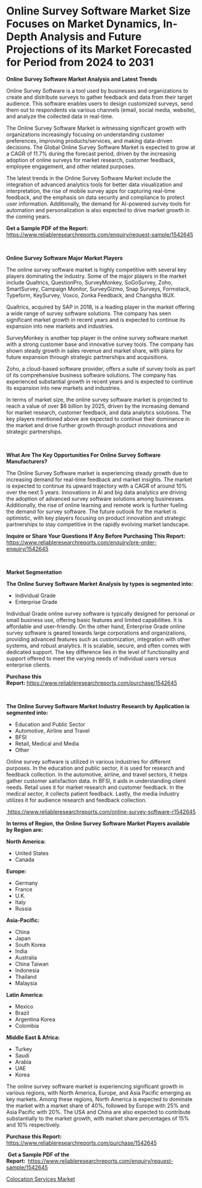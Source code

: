 <p><h1>Online Survey Software Market Size Focuses on Market Dynamics, In-Depth Analysis and Future Projections of its Market Forecasted for Period from 2024 to 2031</h1></p><p><strong>Online Survey Software Market Analysis and Latest Trends</strong></p>
<p><p>Online Survey Software is a tool used by businesses and organizations to create and distribute surveys to gather feedback and data from their target audience. This software enables users to design customized surveys, send them out to respondents via various channels (email, social media, website), and analyze the collected data in real-time.</p><p>The Online Survey Software Market is witnessing significant growth with organizations increasingly focusing on understanding customer preferences, improving products/services, and making data-driven decisions. The Global Online Survey Software Market is expected to grow at a CAGR of 11.7% during the forecast period, driven by the increasing adoption of online surveys for market research, customer feedback, employee engagement, and other related purposes.</p><p>The latest trends in the Online Survey Software Market include the integration of advanced analytics tools for better data visualization and interpretation, the rise of mobile survey apps for capturing real-time feedback, and the emphasis on data security and compliance to protect user information. Additionally, the demand for AI-powered survey tools for automation and personalization is also expected to drive market growth in the coming years.</p></p>
<p><strong>Get a Sample PDF of the Report:&nbsp;</strong> <a href="https://www.reliableresearchreports.com/enquiry/request-sample/1542645">https://www.reliableresearchreports.com/enquiry/request-sample/1542645</a></p>
<p>&nbsp;</p>
<p><strong>Online Survey Software Major Market Players</strong></p>
<p><p>The online survey software market is highly competitive with several key players dominating the industry. Some of the major players in the market include Qualtrics, QuestionPro, SurveyMonkey, SoGoSurvey, Zoho, SmartSurvey, Campaign Monitor, SurveyGizmo, Snap Surveys, Formstack, Typeform, KeySurvey, Voxco, Zonka Feedback, and Changsha WJX.</p><p>Qualtrics, acquired by SAP in 2018, is a leading player in the market offering a wide range of survey software solutions. The company has seen significant market growth in recent years and is expected to continue its expansion into new markets and industries.</p><p>SurveyMonkey is another top player in the online survey software market with a strong customer base and innovative survey tools. The company has shown steady growth in sales revenue and market share, with plans for future expansion through strategic partnerships and acquisitions.</p><p>Zoho, a cloud-based software provider, offers a suite of survey tools as part of its comprehensive business software solutions. The company has experienced substantial growth in recent years and is expected to continue its expansion into new markets and industries.</p><p>In terms of market size, the online survey software market is projected to reach a value of over $6 billion by 2025, driven by the increasing demand for market research, customer feedback, and data analytics solutions. The key players mentioned above are expected to continue their dominance in the market and drive further growth through product innovations and strategic partnerships.</p></p>
<p>&nbsp;</p>
<p><strong>What Are The Key Opportunities For Online Survey Software Manufacturers?</strong></p>
<p><p>The Online Survey Software market is experiencing steady growth due to increasing demand for real-time feedback and market insights. The market is expected to continue its upward trajectory with a CAGR of around 10% over the next 5 years. Innovations in AI and big data analytics are driving the adoption of advanced survey software solutions among businesses. Additionally, the rise of online learning and remote work is further fueling the demand for survey software. The future outlook for the market is optimistic, with key players focusing on product innovation and strategic partnerships to stay competitive in the rapidly evolving market landscape.</p></p>
<p><strong>Inquire or Share Your Questions If Any Before Purchasing This Report:</strong> <a href="https://www.reliableresearchreports.com/enquiry/pre-order-enquiry/1542645">https://www.reliableresearchreports.com/enquiry/pre-order-enquiry/1542645</a></p>
<p>&nbsp;</p>
<p><strong>Market Segmentation</strong></p>
<p><strong>The Online Survey Software Market Analysis by types is segmented into:</strong></p>
<p><ul><li>Individual Grade</li><li>Enterprise Grade</li></ul></p>
<p><p>Individual Grade online survey software is typically designed for personal or small business use, offering basic features and limited capabilities. It is affordable and user-friendly. On the other hand, Enterprise Grade online survey software is geared towards large corporations and organizations, providing advanced features such as customization, integration with other systems, and robust analytics. It is scalable, secure, and often comes with dedicated support. The key difference lies in the level of functionality and support offered to meet the varying needs of individual users versus enterprise clients.</p></p>
<p><strong>Purchase this Report:&nbsp;</strong><a href="https://www.reliableresearchreports.com/purchase/1542645">https://www.reliableresearchreports.com/purchase/1542645</a></p>
<p>&nbsp;</p>
<p><strong>The Online Survey Software Market Industry Research by Application is segmented into:</strong></p>
<p><ul><li>Education and Public Sector</li><li>Automotive, Airline and Travel</li><li>BFSI</li><li>Retail, Medical and Media</li><li>Other</li></ul></p>
<p><p>Online survey software is utilized in various industries for different purposes. In the education and public sector, it is used for research and feedback collection. In the automotive, airline, and travel sectors, it helps gather customer satisfaction data. In BFSI, it aids in understanding client needs. Retail uses it for market research and customer feedback. In the medical sector, it collects patient feedback. Lastly, the media industry utilizes it for audience research and feedback collection.</p></p>
<p><a href="https://www.reliableresearchreports.com/online-survey-software-r1542645">&nbsp;https://www.reliableresearchreports.com/online-survey-software-r1542645</a></p>
<p><strong>In terms of Region, the Online Survey Software Market Players available by Region are:</strong></p>
<p>
    <p> <strong> North America: </strong>
        <ul>
            <li>United States</li>
            <li>Canada</li>
        </ul>
        </p> 
    <p> <strong> Europe: </strong>
        <ul>
            <li>Germany</li>
            <li>France</li>
            <li>U.K.</li>
            <li>Italy</li>
            <li>Russia</li>
        </ul>
        </p> 
    <p> <strong> Asia-Pacific: </strong>
        <ul>
            <li>China</li>
            <li>Japan</li>
            <li>South Korea</li>
            <li>India</li>
            <li>Australia</li>
            <li>China Taiwan</li>
            <li>Indonesia</li>
            <li>Thailand</li>
            <li>Malaysia</li>
        </ul>
        </p> 
    <p> <strong> Latin America: </strong>
        <ul>
            <li>Mexico</li>
            <li>Brazil</li>
            <li>Argentina Korea</li>
            <li>Colombia</li>
        </ul>
        </p> 
    <p> <strong> Middle East & Africa: </strong>
        <ul>
            <li>Turkey</li>
            <li>Saudi</li>
            <li>Arabia</li>
            <li>UAE</li>
            <li>Korea</li>
        </ul>
    </p>
    </p>
<p><p>The online survey software market is experiencing significant growth in various regions, with North America, Europe, and Asia Pacific emerging as key markets. Among these regions, North America is expected to dominate the market with a market share of 40%, followed by Europe with 25% and Asia Pacific with 20%. The USA and China are also expected to contribute substantially to the market growth, with market share percentages of 15% and 10% respectively.</p></p>
<p><strong>Purchase this Report: </strong><a href="https://www.reliableresearchreports.com/purchase/1542645">https://www.reliableresearchreports.com/purchase/1542645</a></p>
<p>&nbsp;<strong>Get a Sample PDF of the Report:&nbsp;&nbsp;</strong><a href="https://www.reliableresearchreports.com/enquiry/request-sample/1542645">https://www.reliableresearchreports.com/enquiry/request-sample/1542645</a></p>
<p><strong></strong></p>
<p><p><a href="https://github.com/ChiragRP21/Market-Research-Report-List-5/blob/main/colocation-services-market.md">Colocation Services Market</a></p></p>
